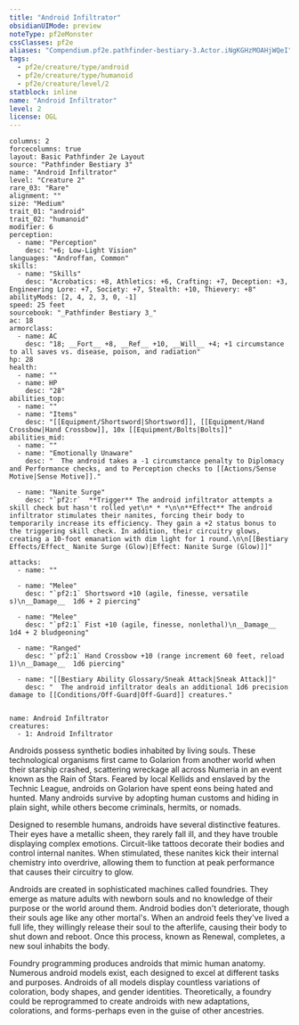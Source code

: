 ```yaml
---
title: "Android Infiltrator"
obsidianUIMode: preview
noteType: pf2eMonster
cssClasses: pf2e
aliases: "Compendium.pf2e.pathfinder-bestiary-3.Actor.iNgKGHzMOAHjWQeI" 
tags:
  - pf2e/creature/type/android
  - pf2e/creature/type/humanoid
  - pf2e/creature/level/2
statblock: inline
name: "Android Infiltrator"
level: 2
license: OGL
---
```


```statblock
columns: 2
forcecolumns: true
layout: Basic Pathfinder 2e Layout
source: "Pathfinder Bestiary 3"
name: "Android Infiltrator"
level: "Creature 2"
rare_03: "Rare"
alignment: ""
size: "Medium"
trait_01: "android"
trait_02: "humanoid"
modifier: 6
perception:
  - name: "Perception"
    desc: "+6; Low-Light Vision"
languages: "Androffan, Common"
skills:
  - name: "Skills"
    desc: "Acrobatics: +8, Athletics: +6, Crafting: +7, Deception: +3, Engineering Lore: +7, Society: +7, Stealth: +10, Thievery: +8"
abilityMods: [2, 4, 2, 3, 0, -1]
speed: 25 feet
sourcebook: "_Pathfinder Bestiary 3_"
ac: 18
armorclass:
  - name: AC
    desc: "18; __Fort__ +8, __Ref__ +10, __Will__ +4; +1 circumstance to all saves vs. disease, poison, and radiation"
hp: 28
health:
  - name: ""
  - name: HP
    desc: "28"
abilities_top:
  - name: ""
  - name: "Items"
    desc: "[[Equipment/Shortsword|Shortsword]], [[Equipment/Hand Crossbow|Hand Crossbow]], 10x [[Equipment/Bolts|Bolts]]"
abilities_mid:
  - name: ""
  - name: "Emotionally Unaware"
    desc: "  The android takes a -1 circumstance penalty to Diplomacy and Performance checks, and to Perception checks to [[Actions/Sense Motive|Sense Motive]]."

  - name: "Nanite Surge"
    desc: "`pf2:r`  **Trigger** The android infiltrator attempts a skill check but hasn't rolled yet\n* * *\n\n**Effect** The android infiltrator stimulates their nanites, forcing their body to temporarily increase its efficiency. They gain a +2 status bonus to the triggering skill check. In addition, their circuitry glows, creating a 10-foot emanation with dim light for 1 round.\n\n[[Bestiary Effects/Effect_ Nanite Surge (Glow)|Effect: Nanite Surge (Glow)]]"

attacks:
  - name: ""

  - name: "Melee"
    desc: "`pf2:1` Shortsword +10 (agile, finesse, versatile s)\n__Damage__  1d6 + 2 piercing"

  - name: "Melee"
    desc: "`pf2:1` Fist +10 (agile, finesse, nonlethal)\n__Damage__  1d4 + 2 bludgeoning"

  - name: "Ranged"
    desc: "`pf2:1` Hand Crossbow +10 (range increment 60 feet, reload 1)\n__Damage__  1d6 piercing"

  - name: "[[Bestiary Ability Glossary/Sneak Attack|Sneak Attack]]"
    desc: "  The android infiltrator deals an additional 1d6 precision damage to [[Conditions/Off-Guard|Off-Guard]] creatures."
 
```

```encounter-table
name: Android Infiltrator
creatures:
  - 1: Android Infiltrator
```



Androids possess synthetic bodies inhabited by living souls. These technological organisms first came to Golarion from another world when their starship crashed, scattering wreckage all across Numeria in an event known as the Rain of Stars. Feared by local Kellids and enslaved by the Technic League, androids on Golarion have spent eons being hated and hunted. Many androids survive by adopting human customs and hiding in plain sight, while others become criminals, hermits, or nomads.

Designed to resemble humans, androids have several distinctive features. Their eyes have a metallic sheen, they rarely fall ill, and they have trouble displaying complex emotions. Circuit-like tattoos decorate their bodies and control internal nanites. When stimulated, these nanites kick their internal chemistry into overdrive, allowing them to function at peak performance that causes their circuitry to glow.

Androids are created in sophisticated machines called foundries. They emerge as mature adults with newborn souls and no knowledge of their purpose or the world around them. Android bodies don't deteriorate, though their souls age like any other mortal's. When an android feels they've lived a full life, they willingly release their soul to the afterlife, causing their body to shut down and reboot. Once this process, known as Renewal, completes, a new soul inhabits the body.

Foundry programming produces androids that mimic human anatomy. Numerous android models exist, each designed to excel at different tasks and purposes. Androids of all models display countless variations of coloration, body shapes, and gender identities. Theoretically, a foundry could be reprogrammed to create androids with new adaptations, colorations, and forms-perhaps even in the guise of other ancestries.
